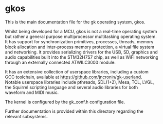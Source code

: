 # gkos #

This is the main documentation file for the gk operating system, gkos.

Whilst being developed for a MCU, gkos is not a real-time operating system but rather a general purpose multiprocessor multitasking operating system.  It has support for synchronization primitives, processes, threads, memory block allocation and inter-process memory protection, a virtual file system and networking.  It provides serializing drivers for the USB, SD, graphics and audio capabilities built into the STM32H7S7 chip, as well as WiFi networking through an externally connected ATWILC3000 module.

It has an extensive collection of userspace libraries, including a custom GCC toolchain, available at https://github.com/jncronin/gk-userland.  Notable userspace libraries include pthreads, SDL(1+2), Mesa, TCL, LVGL, the Squirrel scripting language and several audio libraries for both waveform and MIDI music.

The kernel is configured by the gk_conf.h configuration file.

Further documentation is provided within this directory regarding the relevant subsystems.
